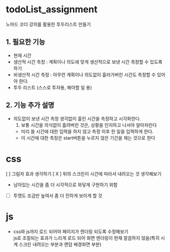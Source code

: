 # todoList_assignment

노마드 코더 강의를 활용한 투두리스트 만들기

<h2>1. 필요한 기능</h2>

- 현재 시간
- 생산적 시간 측정 : 계획이나 의도에 맞게 생산적으로 보낸 시간 측정할 수 있도록 하기
- 비생산적 시간 측정 : 아무런 계획이나 의도없이 흘러가버린 시간도 측정할 수 있어야 한다.
- 투두 리스트 (스스로 투자용, 해야할 일 용)

<h2>2. 기능 추가 설명</h2>

- 의도없이 보낸 시간 측정
  생각없이 흘린 시간을 측정하고 시각화한다.</br>
  1. 보통 시간을 의식없이 흘려버린 것은, 상황을 인지하고 나서야 알아차린다
  - 미리 쓸 시간에 대한 입력을 하지 않고 측정 이후 한 일을 입력하게 한다.
  - 이 시간에 대한 측정은 start버튼을 누르지 않은 기간을 재는 것으로 한다

# css

[ ] 그림자 효과 생각하기
[ X ] 뒤의 스크린이 시간에 따라서 내려오는 것 생각해보기

- 남아있는 시간을 좀 더 시각적으로 와닿게 구현하기 위함
- [ ] 투명도 조금만 높여서 좀 더 진하게 보이게 할 것

# js

- css와 js까지 로드 되어야 페이지가 렌더링 되도록 수정해보기
  </br>js로 조절되는 효과가 느리게 로드 되어 화면 렌더링이 현재 깔끔하지 않음(특히 시계 스크린 내려오는 부분과 랜덤 배경화면 부분)
